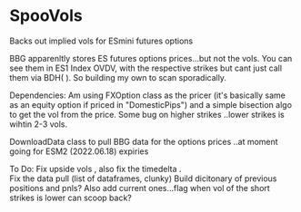 # SpooVols
Backs out implied vols for ESmini futures options 

BBG apparenltly stores ES futures options prices...but not the vols. You can see them in ES1 Index OVDV, with the respective strikes but cant just call them via BDH( ).
So building my own to scan sporadically.

Dependencies: 
  Am using FXOption class as the pricer (it's basically same as an equity option if priced in "DomesticPips") and a simple bisection algo to get the vol from the price.
  Some bug on higher strikes ..lower strikes is wihtin 2-3 vols.
  
  DownloadData class to pull BBG data for the options prices ..at moment going for ESM2 (2022.06.18) expiries 


To Do:
Fix upside vols , also fix the timedelta .  
Fix the data pull (list of dataframes, clunky)
Build dicitonary of previous positions and pnls?
Also add current ones...flag when vol of the short strikes is lower can scoop back? 
